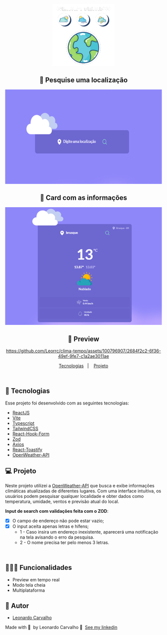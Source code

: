 <div align="center">
  <img src=".github/logo.png" />
</div>

<div align="center">

## 🚀 Pesquise uma localização

  <img src=".github/1.png" width="640px" height="304px" />

## 🚀 Card com as informações

  <img src=".github/2.png" width="640px" />

## 🚀 Preview

https://github.com/Leorrc/clima-tempo/assets/100796907/2684f2c2-6f36-49ef-9fe7-c1a2ae3011ae

</div>

<p align="center">
  <a href="#-tecnologias">Tecnologias</a>&nbsp;&nbsp;&nbsp;|&nbsp;&nbsp;&nbsp;
  <a href="#-projeto">Projeto</a>
</p>

<br>

## 🚀 Tecnologias

Esse projeto foi desenvolvido com as seguintes tecnologias:

- [ReactJS](https://reactjs.org/)
- [Vite](https://vitejs.dev/)
- [Typescript](https://www.typescriptlang.org/)
- [TailwindCSS](https://tailwindcss.com/)
- [React-Hook-Form](https://react-hook-form.com/)
- [Zod](https://zod.dev/)
- [Axios](https://axios-http.com/ptbr/docs/intro)
- [React-Toastify](https://fkhadra.github.io/react-toastify/introduction)
- [OpenWeather-API](https://openweathermap.org/api)

## 💻 Projeto

Neste projeto utilizei a [OpenWeather-API](https://openweathermap.org/api) que busca e exibe informações climáticas atualizadas de diferentes lugares. Com uma interface intuitiva, os usuários podem pesquisar qualquer localidade e obter dados como temperatura, umidade, ventos e previsão atual do local.

**Input de search com validações feita com o ZOD**:

- [x] O campo de endereço não pode estar vazio;
- [x] O input aceita apenas letras e hífens;
  - 1 - Caso insira um endereço inexistente, aparecerá uma notificação na tela avisando o erro da pesquisa.
  - 2 - O nome precisa ter pelo menos 3 letras.

<br>

## 👨🏻‍💻 Funcionalidades

- Preview em tempo real
- Modo tela cheia
- Multiplataforma

## 🚀 Autor

- [Leonardo Carvalho](https://www.linkedin.com/in/leocarvalhodev/)

Made with 💜 &nbsp;by Leonardo Carvalho 👋 &nbsp;[See my linkedin](https://www.linkedin.com/in/leocarvalhodev/)
